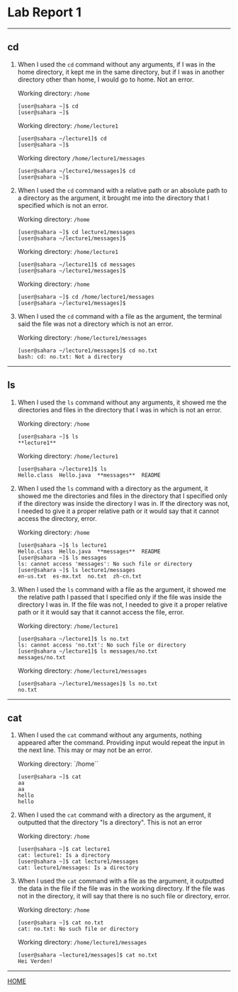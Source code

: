 # Lab Report 1
---
## cd
1. When I used the `cd` command without any arguments, if I was in the home directory, it kept me in the same directory, but if I was in another directory other than home, I would go to home. Not an error.
   
      Working directory: `/home`
      ```
      [user@sahara ~]$ cd
      [user@sahara ~]$
      ```
      Working directory: `/home/lecture1`
      ```
      [user@sahara ~/lecture1]$ cd
      [user@sahara ~]$
      ```
      Working directory `/home/lecture1/messages`
      ```
      [user@sahara ~/lecture1/messages]$ cd
      [user@sahara ~]$
      ```
   
2. When I used the `cd` command with a relative path or an absolute path to a directory as the argument, it brought me into the directory that I specified which is not an error.

      Working directory: `/home`
      ```
      [user@sahara ~]$ cd lecture1/messages
      [user@sahara ~/lecture1/messages]$
      ``` 
      Working directory: `/home/lecture1`
      ```
      [user@sahara ~/lecture1]$ cd messages
      [user@sahara ~/lecture1/messages]$
      ```
      Working directory: `/home`
      ```
      [user@sahara ~]$ cd /home/lecture1/messages
      [user@sahara ~/lecture1/messages]$
      ```
   
3. When I used the `cd` command with a file as the argument, the terminal said the file was not a directory which is not an error.

      Working directory: `/home/lecture1/messages`
      ```
      [user@sahara ~/lecture1/messages]$ cd no.txt
      bash: cd: no.txt: Not a directory
      ```
---

## ls
1. When I used the `ls` command without any arguments, it showed me the directories and files in the directory that I was in which is not an error.

      Working directory: `/home`
      ```
      [user@sahara ~]$ ls
      **lecture1**
      ```
      Working directory: `/home/lecture1`
      ```
      [user@sahara ~/lecture1]$ ls
      Hello.class  Hello.java  **messages**  README
      ```
2. When I used the `ls` command with a directory as the argument, it showed me the directories and files in the directory that I specified only if the directory was inside the directory I was in. If the directory was not, I needed to give it a proper relative path or it would say that it cannot access the directory, error.

      Working directory: `/home`
      ```
      [user@sahara ~]$ ls lecture1
      Hello.class  Hello.java  **messages**  README
      [user@sahara ~]$ ls messages
      ls: cannot access 'messages': No such file or directory
      [user@sahara ~]$ ls lecture1/messages
      en-us.txt  es-mx.txt  no.txt  zh-cn.txt
      ```
3. When I used the `ls` command with a file as the argument, it showed me the relative path I passed that I specified only if the file was inside the directory I was in. If the file was not, I needed to give it a proper relative path or it it would say that it cannot access the file, error.

      Working directory: `/home/lecture1`
      ```
      [user@sahara ~/lecture1]$ ls no.txt
      ls: cannot access 'no.txt': No such file or directory
      [user@sahara ~/lecture1]$ ls messages/no.txt
      messages/no.txt
      ```
      Working directory: `/home/lecture1/messages`
      ```
      [user@sahara ~/lecture1/messages]$ ls no.txt
      no.txt
      ```
---

## cat
1. When I used the `cat` command without any arguments, nothing appeared after the command. Providing input would repeat the input in the next line. This may or may not be an error.

      Working directory: `/home``
      ```
      [user@sahara ~]$ cat
      aa
      aa
      hello
      hello
      ```
2. When I used the `cat` command with a directory as the argument, it outputted that the directory "Is a directory". This is not an error

      Working directory: `/home`
      ```
      [user@sahara ~]$ cat lecture1
      cat: lecture1: Is a directory
      [user@sahara ~]$ cat lecture1/messages
      cat: lecture1/messages: Is a directory
      ```
3. When I used the `cat` command with a file as the argument, it outputted the data in the file if the file was in the working directory. If the file was not in the directory, it will say that there is no such file or directory, error.

      Working directory: `/home`
      ```
      [user@sahara ~]$ cat no.txt
      cat: no.txt: No such file or directory
      ```
      Working directory: `/home/lecture1/messages`
      ```
      [user@sahara ~lecture1/messages]$ cat no.txt
      Hei Verden!
      ```
---

[HOME](https://guiuiy.github.io/cse15l-lab-reports/)
